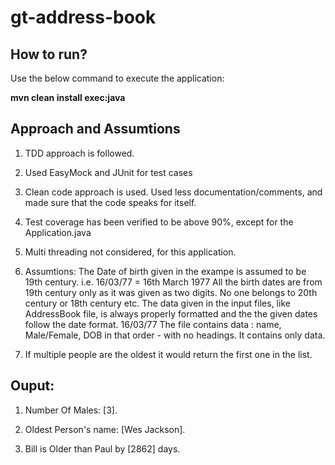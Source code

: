 # gt-address-book

## How to run?

Use the below command to execute the application:

<b>mvn clean install exec:java</b>

## Approach and Assumtions
1. TDD approach is followed.

2. Used EasyMock and JUnit for test cases

3. Clean code approach is used. Used less documentation/comments, and made sure that the code speaks for itself.

4. Test coverage has been verified to be above 90%, except for the Application.java

5. Multi threading not considered, for this application.

6. Assumtions:
   The Date of birth given in the exampe is assumed to be 19th century. i.e. 16/03/77  = 16th March 1977
   All the birth dates are from 19th century only as it was given as two digits. No one belongs to 20th century or 18th century etc.
   The data given in the input files, like AddressBook file, is always properly formatted and the the given dates follow the date format. 16/03/77
   The file contains data : name, Male/Female, DOB in that order - with no headings. It contains only data.

7. If multiple people are the oldest it would return the first one in the list.

## Ouput:

1. Number Of Males: [3].

2. Oldest Person's name: [Wes Jackson].

3. Bill is Older than Paul by [2862] days.
